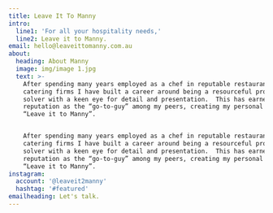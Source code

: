 ```yaml
---
title: Leave It To Manny
intro:
  line1: 'For all your hospitality needs,'
  line2: Leave it to Manny.
email: hello@leaveittomanny.com.au
about:
  heading: About Manny
  image: img/image 1.jpg
  text: >-
    After spending many years employed as a chef in reputable restaurants and
    catering firms I have built a career around being a resourceful problem
    solver with a keen eye for detail and presentation.  This has earned me a
    reputation as the “go-to-guy” among my peers, creating my personal slogan
    “Leave it to Manny”.


    After spending many years employed as a chef in reputable restaurants and
    catering firms I have built a career around being a resourceful problem
    solver with a keen eye for detail and presentation.  This has earned me a
    reputation as the “go-to-guy” among my peers, creating my personal slogan
    “Leave it to Manny”.
instagram:
  account: '@leaveit2manny'
  hashtag: '#featured'
emailheading: Let's talk.
---
```



